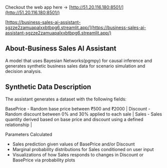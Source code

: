 Checkout the web app here -> [http://51.20.116.180:8501/](http://51.20.116.180:8501/) 

[https://business-sales-ai-assistant-sgzze2zamuapalxxbtbpg6.streamlit.app/](https://business-sales-ai-assistant-sgzze2zamuapalxxbtbpg6.streamlit.app/)

## About-Business Sales AI Assistant

A model that uses Bayesian Networks(pgmpy) for causal inference and generates synthetic business sales data for scenario simulation and decision analysis.

##  Synthetic Data Description

The assistant generates a dataset with the following fields:

 BasePrice -  Random base price between ₹500 and ₹2000 |
 Discount  -  Random discount between 0% and 30% applied to each sale |
 Sales     -  Sales quantity derived based on base price and discount using a defined relationship |

 Parameters Calculated
- Sales prediction given values of BasePrice and/or Discount
- Marginal probability distributions for Sales conditioned on user input
- Visualizations of how Sales responds to changes in Discount or BasePrice via probability plots

